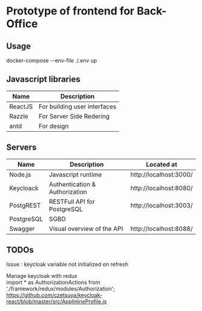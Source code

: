 # Prototype of frontend for Back-Office

## Usage
docker-compose --env-file ./.env up

## Javascript libraries
Name         | Description
------------ | -------------
ReactJS | For building user interfaces
Razzle | For Server Side Redering
antd | For design

## Servers

Name         | Description   | Located at
------------ | ------------- | -------------
Node.js | Javascript runtime | http://localhost:3000/
Keycloack | Authentication & Authorization | http://localhost:8080/
PostgREST | RESTFull API for PostgreSQL | http://localhost:3003/
PostgreSQL | SGBD | 
Swagger | Visual overview of the API | http://localhost:8088/

## TODOs
Issue : keycloak variable not initialized on refresh

Manage keycloak with redux  
import * as AuthorizationActions from './framework/redux/modules/Authorization';  
https://github.com/czetsuya/keycloak-react/blob/master/src/AppInlineProfile.js


